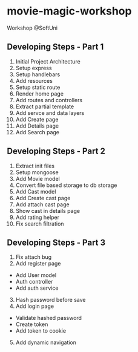 # movie-magic-workshop
Workshop @SoftUni

## Developing Steps - Part 1
1. Initial Project Architecture
2. Setup express
3. Setup handlebars
4. Add resources
5. Setup static route
6. Render home page
7. Add routes and controllers
8. Extract partial template
9. Add servce and data layers
10. Add Create page
11. Add Details page
12. Add Search page

## Developing Steps - Part 2
1. Extract init files
2. Setup mongoose
3. Add Movie model
4. Convert file based storage to db storage
5. Add Cast model
6. Add Create cast page
7. Add attach cast page
8. Show cast in details page
9. Add rating helper
10. Fix search filtration

## Developing Steps - Part 3
 1. Fix attach bug
 2. Add register page
  - Add User model
  - Auth controller
  - Add auth service
 3. Hash password before save 
 4. Add login page
  - Validate hashed password
  - Create token
  - Add token to cookie
 5. Add dynamic navigation
 
